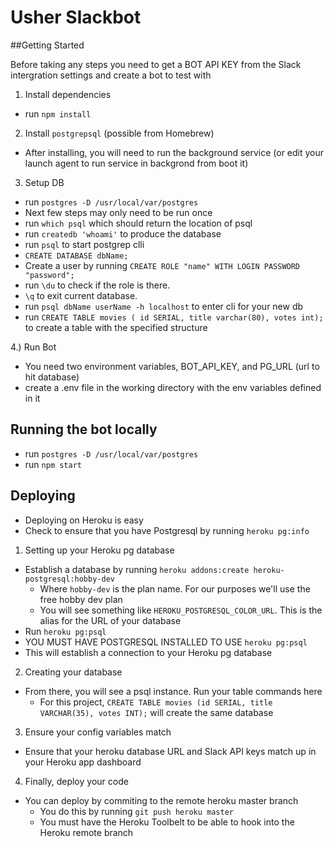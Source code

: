 # Usher Slackbot

##Getting Started

Before taking any steps you need to get a BOT API KEY from the Slack intergration settings and create a bot to test with

1) Install dependencies 
* run `npm install`

2) Install `postgrepsql` (possible from Homebrew)
* After installing, you will need to run the background service (or edit your launch agent to run service in backgrond from boot it)

3) Setup DB
* run `postgres -D /usr/local/var/postgres`
* Next few steps may only need to be run once
* run `which psql` which should return the location of psql
* run `createdb 'whoami'` to produce the database
* run `psql` to start postgrep clli
* `CREATE DATABASE dbName;`
* Create a user by running `CREATE ROLE "name" WITH LOGIN PASSWORD "password";`
* run `\du` to check if the role is there. 
* `\q` to exit current database. 
* run `psql dbName userName -h localhost` to enter cli for your new db
* run `CREATE TABLE movies ( id SERIAL, title varchar(80), votes int);` to create a table with the specified structure

4.) Run Bot
* You need two environment variables, BOT_API_KEY, and PG_URL (url to hit database)
* create a .env file in the working directory with the env variables defined in it

## Running the bot locally
* run `postgres -D /usr/local/var/postgres`
* run `npm start`

## Deploying
* Deploying on Heroku is easy
* Check to ensure that you have Postgresql by running `heroku pg:info`

1) Setting up your Heroku pg database
* Establish a database by running `heroku addons:create heroku-postgresql:hobby-dev` 
	* Where `hobby-dev` is the plan name. For our purposes we'll use the free hobby dev plan
	* You will see something like `HEROKU_POSTGRESQL_COLOR_URL`. This is the alias for the URL of your database
* Run `heroku pg:psql`
* YOU MUST HAVE POSTGRESQL INSTALLED TO USE `heroku pg:psql`
* This will establish a connection to your Heroku pg database
2) Creating your database
* From there, you will see a psql instance. Run your table commands here
	* For this project, `CREATE TABLE movies (id SERIAL, title VARCHAR(35), votes INT);` will create the same database
3) Ensure your config variables match
* Ensure that your heroku database URL and Slack API keys match up in your Heroku app dashboard
4) Finally, deploy your code
* You can deploy by commiting to the remote heroku master branch
	* You do this by running `git push heroku master`
	* You must have the Heroku Toolbelt to be able to hook into the Heroku remote branch